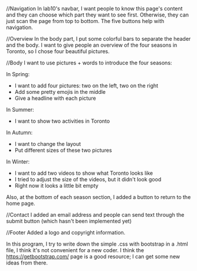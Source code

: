 //Navigation
In lab10's navbar, I want people to know this page's content and they can choose which part they want to see first. Otherwise, they can just scan the page from top to bottom. The five buttons help with navigation.

//Overview
In the body part, I put some colorful bars to separate the header and the body. I want to give people an overview of the four seasons in Toronto, so I chose four beautiful pictures.

//Body
I want to use pictures + words to introduce the four seasons:

In Spring:
- I want to add four pictures: two on the left, two on the right
- Add some pretty emojis in the middle
- Give a headline with each picture

In Summer:
- I want to show two activities in Toronto

In Autumn:
- I want to change the layout
- Put different sizes of these two pictures

In Winter:
- I want to add two videos to show what Toronto looks like
- I tried to adjust the size of the videos, but it didn't look good
- Right now it looks a little bit empty

Also, at the bottom of each season section, I added a button to return to the home page.

//Contact
I added an email address and people can send text through the submit button (which hasn't been implemented yet)

//Footer
Added a logo and copyright information.

In this program, I try to write down the simple .css with bootstrap in a .html file, I think it's not convenient for a new coder.
I think the https://getbootstrap.com/ page is a good resource; I can get some new ideas from there.
